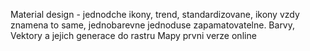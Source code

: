 Material design - jednodche ikony, trend, standardizovane, ikony vzdy znamena to same, 
jednobarevne jednoduse zapamatovatelne.  Barvy, Vektory a jejich generace do rastru
Mapy prvni verze online